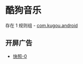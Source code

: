 # 酷狗音乐

存在 1 规则组 - [com.kugou.android](/src/apps/com.kugou.android.ts)

## 开屏广告

- [快照-0](https://i.gkd.li/import/12775410)
